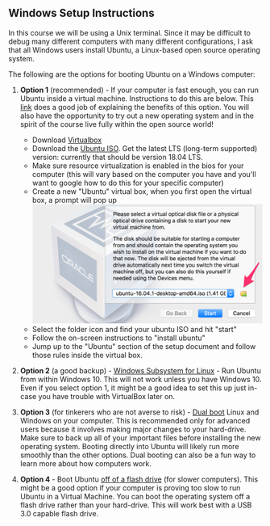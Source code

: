 
## Windows Setup Instructions

In this course we will be using a Unix terminal. Since it may be difficult to debug many different computers with many different configurations, I ask that all Windows users install Ubuntu, a Linux-based open source operating system. 

The following are the options for booting Ubuntu on a Windows computer:

1. **Option 1** (recommended) - If your computer is fast enough, you can run Ubuntu inside a virtual machine. Instructions to do this are below. This [link](http://www.psychocats.net/ubuntu/virtualbox) does a good job of explaining the benefits of this option. You will also have the opportunity to try out a new operating system and in the spirit of the course live fully within the open source world!

	* Download [Virtualbox](https://www.virtualbox.org/wiki/Downloads)
	* Download the [Ubuntu ISO](https://www.ubuntu.com/download/desktop). Get the latest LTS (long-term supported) version: currently that should be version 18.04 LTS.
	* Make sure resource virtualization is enabled in the bios for your computer (this will vary based on the computer you have and you'll want to google how to do this for your specific computer)
	* Create a new "Ubuntu" virtual box, when you first open the virtual box, a prompt will pop up
		<img src="images/vm-install-ubuntu.png" width="480">
	* Select the folder icon and find your ubuntu ISO and hit "start"
	* Follow the on-screen instructions to "install ubuntu"
	* Jump up to the "Ubuntu" section of the setup document and follow those rules inside the virtual box.

2. **Option 2** (a good backup) - [Windows Subsystem for Linux](https://tutorials.ubuntu.com/tutorial/tutorial-ubuntu-on-windows#0)  - Run Ubuntu from within Windows 10. This will not work unless you have Windows 10. Even if you select option 1, it might be a good idea to set this up just in-case you have trouble with VirtualBox later on.

3. **Option 3** (for tinkerers who are not averse to risk) - [Dual boot](https://help.ubuntu.com/community/WindowsDualBoot) Linux and Windows on your computer. This is recommended only for advanced users because it involves making major changes to your hard-drive. Make sure to back up all of your important files before installing the new operating system. Booting directly into Ubuntu will likely run more smoothly than the other options. Dual booting can also be a fun way to learn more about how computers work.

4. **Option 4** - Boot Ubuntu [off of a flash drive](https://unetbootin.github.io/) (for slower computers). This might be a good option if your computer is proving too slow to run Ubuntu in a Virtual Machine. You can boot the operating system off a flash drive rather than your hard-drive. This will work best with a USB 3.0 capable flash drive.


